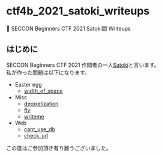 # ctf4b_2021_satoki_writeups
🔰 SECCON Beginners CTF 2021 Satoki問 Writeups

## はじめに
SECCON Beginners CTF 2021 作問者の一人[Satoki](https://twitter.com/satoki00)と言います。  
私が作った問題は以下になります。  

- Easter egg
  - [width_of_space](misc/width_of_space)  
- Misc
  - [depixelization](misc/depixelization)  
  - [fly](misc/fly)  
  - [writeme](misc/writeme)  
- Web
  - [cant_use_db](web/cant_use_db)  
  - [check_url](web/check_url)  

この度はご参加頂き有り難うございました。  